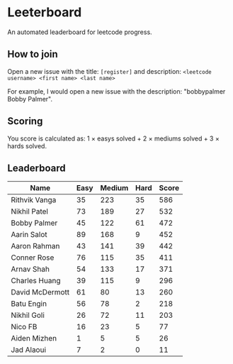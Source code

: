 # Leeterboard

An automated leaderboard for leetcode progress.

## How to join

Open a new issue with the title: `[register]` and description:
`<leetcode username> <first name> <last name>`

For example, I would open a new issue with the description: "bobbypalmer Bobby Palmer".

## Scoring

You score is calculated as:
1 $\times$ easys solved + 2 $\times$ mediums solved + 3 $\times$ hards solved.

## Leaderboard
| Name | Easy | Medium | Hard | Score |
| --- | --- | --- | --- | --- |
| Rithvik Vanga | 35 | 223 | 35 | 586 |
| Nikhil Patel | 73 | 189 | 27 | 532 |
| Bobby Palmer | 45 | 122 | 61 | 472 |
| Aarin Salot | 89 | 168 | 9 | 452 |
| Aaron Rahman | 43 | 141 | 39 | 442 |
| Conner Rose | 76 | 115 | 35 | 411 |
| Arnav Shah | 54 | 133 | 17 | 371 |
| Charles Huang | 39 | 115 | 9 | 296 |
| David McDermott | 61 | 80 | 13 | 260 |
| Batu Engin | 56 | 78 | 2 | 218 |
| Nikhil Goli | 26 | 72 | 11 | 203 |
| Nico FB | 16 | 23 | 5 | 77 |
| Aiden Mizhen | 1 | 5 | 5 | 26 |
| Jad Alaoui | 7 | 2 | 0 | 11 |
